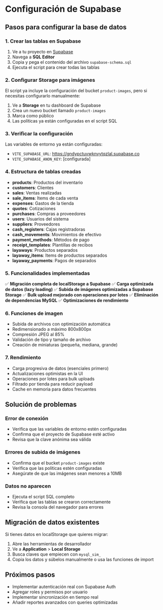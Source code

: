 # Configuración de Supabase

## Pasos para configurar la base de datos

### 1. Crear las tablas en Supabase

1. Ve a tu proyecto en [Supabase](https://supabase.com)
2. Navega a **SQL Editor**
3. Copia y pega el contenido del archivo `supabase-schema.sql`
4. Ejecuta el script para crear todas las tablas

### 2. Configurar Storage para imágenes

El script ya incluye la configuración del bucket `product-images`, pero si necesitas configurarlo manualmente:

1. Ve a **Storage** en tu dashboard de Supabase
2. Crea un nuevo bucket llamado `product-images`
3. Marca como público
4. Las políticas ya están configuradas en el script SQL

### 3. Verificar la configuración

Las variables de entorno ya están configuradas:
- `VITE_SUPABASE_URL`: https://gndypctuvwknvytqzlal.supabase.co
- `VITE_SUPABASE_ANON_KEY`: [configurada]

### 4. Estructura de tablas creadas

- **products**: Productos del inventario
- **customers**: Clientes
- **sales**: Ventas realizadas
- **sale_items**: Items de cada venta
- **expenses**: Gastos de la tienda
- **quotes**: Cotizaciones
- **purchases**: Compras a proveedores
- **users**: Usuarios del sistema
- **suppliers**: Proveedores
- **cash_registers**: Cajas registradoras
- **cash_movements**: Movimientos de efectivo
- **payment_methods**: Métodos de pago
- **receipt_templates**: Plantillas de recibos
- **layaways**: Productos separados
- **layaway_items**: Items de productos separados
- **layaway_payments**: Pagos de separados

### 5. Funcionalidades implementadas

✅ **Migración completa de localStorage a Supabase**
✅ **Carga optimizada de datos (lazy loading)**
✅ **Subida de imágenes optimizadas a Supabase Storage**
✅ **Bulk upload mejorado con operaciones por lotes**
✅ **Eliminación de dependencias MySQL**
✅ **Optimizaciones de rendimiento**

### 6. Funciones de imagen

- Subida de archivos con optimización automática
- Redimensionado a máximo 800x800px
- Compresión JPEG al 85%
- Validación de tipo y tamaño de archivo
- Creación de miniaturas (pequeña, mediana, grande)

### 7. Rendimiento

- Carga progresiva de datos (esenciales primero)
- Actualizaciones optimistas en la UI
- Operaciones por lotes para bulk uploads
- Filtrado por tienda para reducir payload
- Cache en memoria para datos frecuentes

## Solución de problemas

### Error de conexión
- Verifica que las variables de entorno estén configuradas
- Confirma que el proyecto de Supabase esté activo
- Revisa que la clave anónima sea válida

### Errores de subida de imágenes
- Confirma que el bucket `product-images` existe
- Verifica que las políticas estén configuradas
- Asegúrate de que las imágenes sean menores a 10MB

### Datos no aparecen
- Ejecuta el script SQL completo
- Verifica que las tablas se crearon correctamente
- Revisa la consola del navegador para errores

## Migración de datos existentes

Si tienes datos en localStorage que quieres migrar:

1. Abre las herramientas de desarrollador
2. Ve a **Application** > **Local Storage**
3. Busca claves que empiecen con `mysql_sim_`
4. Copia los datos y súbelos manualmente o usa las funciones de import

## Próximos pasos

- Implementar autenticación real con Supabase Auth
- Agregar roles y permisos por usuario
- Implementar sincronización en tiempo real
- Añadir reportes avanzados con queries optimizadas

